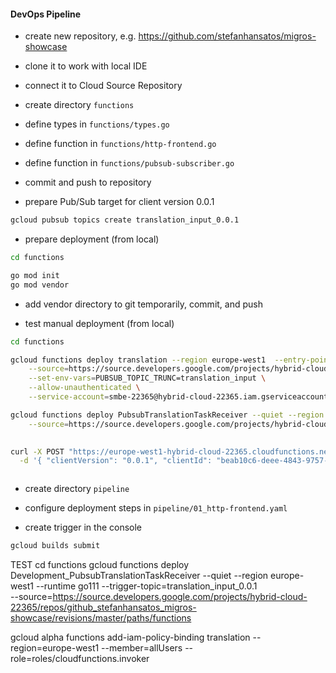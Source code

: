 #### DevOps Pipeline

- create new repository, e.g. https://github.com/stefanhansatos/migros-showcase

- clone it to work with local IDE

- connect it to Cloud Source Repository

- create directory `functions`

- define types in `functions/types.go`

- define function in `functions/http-frontend.go`

- define function in `functions/pubsub-subscriber.go`

- commit and push to repository

- prepare Pub/Sub target for client version 0.0.1

```bash
gcloud pubsub topics create translation_input_0.0.1
```

- prepare deployment (from local)
```bash
cd functions

go mod init
go mod vendor
```

- add vendor directory to git temporarily, commit, and push

- test manual deployment (from local)

```bash
cd functions

gcloud functions deploy translation --region europe-west1  --entry-point TranslationHTTP --runtime go111 --trigger-http \
    --source=https://source.developers.google.com/projects/hybrid-cloud-22365/repos/github_stefanhansatos_migros-showcase/revisions/master/paths/functions \
    --set-env-vars=PUBSUB_TOPIC_TRUNC=translation_input \
    --allow-unauthenticated \
    --service-account=smbe-22365@hybrid-cloud-22365.iam.gserviceaccount.com

gcloud functions deploy PubsubTranslationTaskReceiver --quiet --region europe-west1  --runtime go111 --trigger-topic=translation_input_0.0.1 \
    --source=https://source.developers.google.com/projects/hybrid-cloud-22365/repos/github_stefanhansatos_migros-showcase/revisions/master/paths/functions

   
curl -X POST "https://europe-west1-hybrid-cloud-22365.cloudfunctions.net/translation" \
  -d '{ "clientVersion": "0.0.1", "clientId": "beab10c6-deee-4843-9757-719566214526", "text": "Today is Monday", "sourceLanguage": "en",  "targetLanguage": "fr"}'



```

- create directory `pipeline`

- configure deployment steps in `pipeline/01_http-frontend.yaml`

- create trigger in the console

```bash
gcloud builds submit 
```

TEST 
cd functions
gcloud functions deploy Development_PubsubTranslationTaskReceiver --quiet --region europe-west1  --runtime go111 --trigger-topic=translation_input_0.0.1 \
    --source=https://source.developers.google.com/projects/hybrid-cloud-22365/repos/github_stefanhansatos_migros-showcase/revisions/master/paths/functions



gcloud alpha functions add-iam-policy-binding translation --region=europe-west1 --member=allUsers --role=roles/cloudfunctions.invoker




